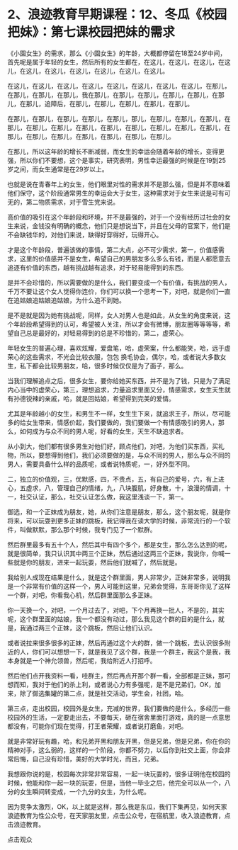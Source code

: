 # 2、浪迹教育早期课程：12、冬瓜《校园把妹》：第七课校园把妹的需求

《小園女生》的需求，那么《小園女生》的年龄，大概都停留在18至24岁中间，首先呢是属于年轻的女生，然后所有的女生都在，在这儿，在这儿，在这儿，在这儿，在这儿，在这儿，在这儿，在这儿，在这儿，在这儿。

在这儿，在这儿，在这儿，在这儿，在这儿，在这儿，在这儿，在这儿，在那儿，在那儿，在那儿，在那儿，我在那儿，在那儿，在那儿，在那儿，在那儿，在那儿，在那儿，追障后，在那儿，在那儿，在那儿，在那儿，在那儿。

在那儿，在那儿，在那儿，在那儿，在那儿，那儿，在那儿，在那儿，在那儿，在那儿，在那儿，在那儿，在那儿，在那儿，在那儿，在那儿，在那儿，在那儿，在那儿，在那儿，在那儿，在那儿，在那儿，在那儿，在那儿。

在那儿，所以这年龄的增长不断减弱，而女生的幸运会随着年龄的增长，变得更强，所以你们不要想，这个是事实，研究表明，男性幸运最强的时候是在19到25岁之间，而女生通常是在29岁以上。

也就是说在青春年上的女生，他们眼里对性的需求并不是那么强，但是并不意味着他们保守，这个阶段通常男生的幸运会大于女生，这种需求对于女生来说是可有可无的，第二物质需求，对于雪生党来说。

高价值的吸引在这个年龄段和环境，并不是最强的，对于一个没有经历过社会的女生来说，金钱没有明确的概念，他们只是想说当下，并且在父母的官案下，他们是不会缺钱华的，对他们来说，缺得好穿得好，玩得开心。

才是这个年龄段，普遍该做的事情，第二大点，必不可少需求，第一，价值感需求，这里的价值感并不是女生，希望自己的男朋友多么多么有钱，而是人都愿意去追逐有价值的东西，越有挑战越有追求，对于轻易能得到的东西。

是并不会珍惜的，所以需要做的是什么，我们要变成一个有价值，有挑战的男人，千万不要让这个女人觉得你连价，你们可以换一个思考一下，对吧，就是你们一直在追姑娘追姑娘追姑娘，为什么追不到她。

是不是就是因为她有挑战呢，同样，女人对男人也是如此，从女生的角度来说，这个年龄段希望得到的认可，希望被人关注，所以才会有微博，朋友圈等等等等，希望自己总是最好的，对轻易得到的总是不珍惜的，第二，虚荣心。

年轻女生的普遍心理，喜欢炫耀，爱盘笔，哈，虚荣案，什么都能笑，哈，远于虚荣心的这些需求，不光会比较衣服，包包 换毛协会，偶尔，哈，或者说大多数女生，私下都会比较男朋友，哈，很多时候仅仅是为了面子，那么。

当我们理解追点之后，很多女生，要你给她买东西，并不是为了钱，只是为了满足内心当中的虚荣心，第三，理想追求，力量追求里面又分，情感需求，女生天生就有孙德锐辣的亲戚，哈，就是回姑娘，希望得到完美的爱情。

尤其是年龄越小的女生，和男生不一样，女生生下来，就追求王子，所以，尽可能多的给女生带来，情感价起，我们要做的，我们要做一个有情感吸引的男人，那么，如何成为与众不同的男人呢，好看的女生，天生不缺追求者。

从小到大，他们都有很多男生对他们好，顾点他们，对吧，为他们买东西，买礼物，所以，要想得到他们，我们必须要做的是，与众不同的男人，那么与众不同的男人，需要具备什么样的品质呢，或者说特质呢，一，好外型不同。

二，独立的价值观，三，优默感，四，不贵点，五，有自己的爱号，六，有上进心，五虚求，八，管理自己的情绪，九，八块腹肌，好身散，十，浪漫的情调，十一，社交认证，那么，社交认证怎么做，我这里浅谈一下，第一。

御选，和一个正妹成为朋友，她，从你们注意是朋友，那么，这个朋友呢，就是你将来，可以玩耍到更多正妹的跳板，我记得我在读大学的时候，非常流行的一个软件，叫做默默，那么那个时候，我专门见了一个默群。

然后群里最多有五十个人，然后其中有四个多个，都是女生，那么怎么达到的呢，就是很简单，我只认识其中两三个正妹，然后通过这两三个正妹，我说你，你喊一些就是你的朋友，进来一起玩耍，然后他们就喊了，然后就是。

我给别人成现在结果是什么，就是这个群里面，男人非常少，正妹非常多，说明我是一个非常有价值的这样一个，男人可能到这里，兄弟会觉得，东哥哥你见了这样一个群，对吧，你看我心机，然后群里面那么多正妹。

你一天换一个，对吧，一个月过去了，对吧，下个月再换一批人，不是的，其实呢，这个群里面的姑娘，我一个都没有动过，那么我见这个群的目的是什么，就是，我通过两三个正妹，这个跳板，然后让他们认识。

或者说拉来很多很多的正妹，然后再通过这个大的群，做一个跳板，去认识很多附近的人，你们可以想想一下，就是我见了这个群，我是一个群主，我这个是我，我本身就是一个神允领兽，然后呢，我给附近人打招呼。

然后他们点开我资料一看，哇群主，然后再点开那个群一看，全部都是正妹，那可想而知，我对于他们的杀上利，或者说心力有多强呢，是不是兄弟们，OK，加来，除了御选集罐的第二点，就是社交活动，学生会，社团，哈。

第三点，走出校园，校园外是女生，充减的世界，我们要做的是什么，多经历一些校园外的生活，一定要走出去，不要每天，砸在宿舍里面打游戏，真的是一点意思都没有，可能你们现在觉得，打王者荣耀，或者说打磨鱼，对吧。

就是非常好玩有趣，哈，和兄弟开黑和朋友开黑，但是兄弟，但是兄弟，你在你的精神对手，这么弱的，这样的一个阶段，你都不努力，以后你到社交上面，你会非常后悔，自己没有珍惜，美好的大学时光，而且，兄弟。

我想跟你说的是，校园每次非常非常容易，一起一块玩耍的，很多证明他在校园的时候，他能和你一起一块的玩耍，但是，当他一毕业之后，他完全可以从一个，八分的女生瞬间转变成，一个九分的女生，为什么呢。

因为竞争太激烈，OK，以上就是这样，那么我是东瓜，我们下集再见，如何天家浪迹教育为性公众号，在天家朋友里，点击公众号，在宿航里，收入浪迹教育，点击浪迹教育。

点击观众